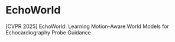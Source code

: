 # EchoWorld
[CVPR 2025] EchoWorld: Learning Motion-Aware World Models for Echocardiography Probe Guidance
